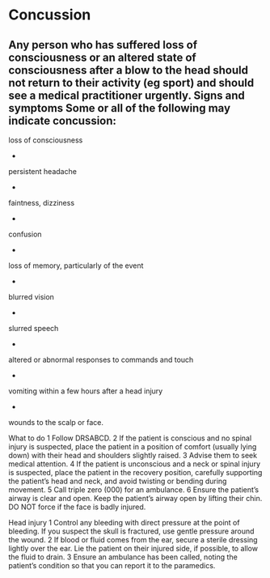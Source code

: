 ﻿# Concussion 


Any person who has suffered loss of consciousness or an altered state of consciousness after a blow to the head should not return to their activity (eg sport) and should see a medical practitioner urgently. 
Signs and symptoms 
Some or all of the following may indicate concussion: 
- 
loss of consciousness 

- 
persistent headache 

- 
faintness, dizziness 

- 
confusion 

- 
loss of memory, particularly of the event 

- 
blurred vision 

- 
slurred speech 

- 
altered or abnormal responses to commands and touch 

- 
vomiting within a few hours after a head injury 

- 
wounds to the scalp or face. 



What to do 
1 Follow DRSABCD. 
2 If the patient is conscious and no spinal injury is suspected, place the patient in a position of comfort (usually lying down) with their head and shoulders 
slightly raised. 
3 Advise them to seek medical attention. 
4 If the patient is unconscious and a neck or spinal injury is suspected, place the patient in the recovery position, carefully supporting the patient’s head and neck, and avoid twisting or bending during movement. 
5 Call triple zero (000) for an ambulance. 
6 Ensure the patient’s airway is clear and open. Keep the patient’s airway open by lifting their chin. DO NOT force if the face is badly injured. 

Head injury 
1 Control any bleeding with direct pressure at the point of bleeding. If you suspect the skull is fractured, use gentle pressure around the wound. 
2 If blood or fluid comes from the ear, secure a sterile dressing lightly over the ear. Lie the patient on their injured side, if possible, to allow the fluid to drain. 
3 Ensure an ambulance has been called, noting the patient’s condition so that you can report it to the paramedics. 



